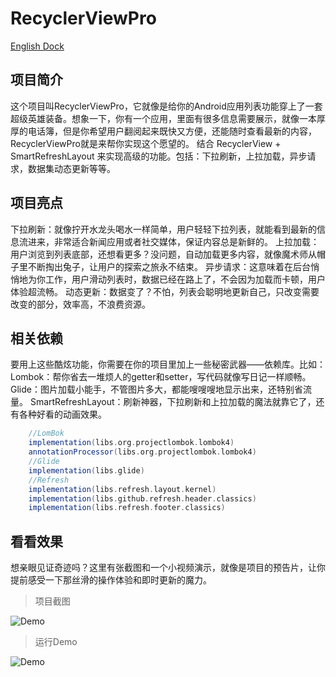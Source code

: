 # RecyclerViewPro

[English Dock](https://github.com/uyevan/RecyclerViewPro/README.md)

## 项目简介

这个项目叫RecyclerViewPro，它就像是给你的Android应用列表功能穿上了一套超级英雄装备。想象一下，你有一个应用，里面有很多信息需要展示，就像一本厚厚的电话簿，但是你希望用户翻阅起来既快又方便，还能随时查看最新的内容，RecyclerViewPro就是来帮你实现这个愿望的。
结合 RecyclerView + SmartRefreshLayout 来实现高级的功能。包括：下拉刷新，上拉加载，异步请求，数据集动态更新等等。

## 项目亮点

下拉刷新：就像拧开水龙头喝水一样简单，用户轻轻下拉列表，就能看到最新的信息流进来，非常适合新闻应用或者社交媒体，保证内容总是新鲜的。
上拉加载：用户浏览到列表底部，还想看更多？没问题，自动加载更多内容，就像魔术师从帽子里不断掏出兔子，让用户的探索之旅永不结束。
异步请求：这意味着在后台悄悄地为你工作，用户滑动列表时，数据已经在路上了，不会因为加载而卡顿，用户体验超流畅。
动态更新：数据变了？不怕，列表会聪明地更新自己，只改变需要改变的部分，效率高，不浪费资源。

## 相关依赖

要用上这些酷炫功能，你需要在你的项目里加上一些秘密武器——依赖库。比如：
Lombok：帮你省去一堆烦人的getter和setter，写代码就像写日记一样顺畅。
Glide：图片加载小能手，不管图片多大，都能嗖嗖嗖地显示出来，还特别省流量。
SmartRefreshLayout：刷新神器，下拉刷新和上拉加载的魔法就靠它了，还有各种好看的动画效果。

```gradle
    //LomBok
    implementation(libs.org.projectlombok.lombok4)
    annotationProcessor(libs.org.projectlombok.lombok4)
    //Glide
    implementation(libs.glide)
    //Refresh
    implementation(libs.refresh.layout.kernel)
    implementation(libs.github.refresh.header.classics)
    implementation(libs.refresh.footer.classics)
```

## 看看效果

想亲眼见证奇迹吗？这里有张截图和一个小视频演示，就像是项目的预告片，让你提前感受一下那丝滑的操作体验和即时更新的魔力。

> 项目截图

![Demo](https://img2.imgtp.com/2024/06/01/SD4iyI04.png)

> 运行Demo

![Demo](https://img2.imgtp.com/2024/06/01/XRcuwOYn.gif)
